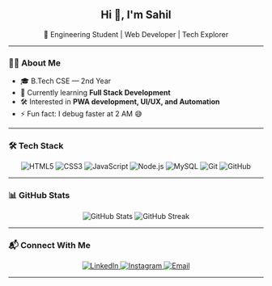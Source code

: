 <!-- Minimal & Aesthetic GitHub Profile README -->

<!-- Banner -->

<!-- Intro -->
<h2 align="center">Hi 👋, I'm Sahil</h2>
<p align="center">
  🚀 Engineering Student | Web Developer | Tech Explorer  
</p>

---

### 🧑‍💻 About Me
- 🎓 B.Tech CSE — 2nd Year  
- 🌱 Currently learning **Full Stack Development**  
- 🛠 Interested in **PWA development, UI/UX, and Automation**  
- ⚡ Fun fact: I debug faster at 2 AM 😅  

---

### 🛠 Tech Stack
<p align="center">
  <img src="https://img.icons8.com/color/48/html-5.png" alt="HTML5"/>
  <img src="https://img.icons8.com/color/48/css3.png" alt="CSS3"/>
  <img src="https://img.icons8.com/color/48/javascript.png" alt="JavaScript"/>
  <img src="https://img.icons8.com/fluency/48/node-js.png" alt="Node.js"/>
  <img src="https://img.icons8.com/fluency/48/mysql-logo.png" alt="MySQL"/>
  <img src="https://img.icons8.com/color/48/git.png" alt="Git"/>
  <img src="https://img.icons8.com/color/48/github.png" alt="GitHub"/>
</p>

---

### 📊 GitHub Stats
<p align="center">
  <img src="https://github-readme-stats.vercel.app/api?username=your-github-username&show_icons=true&theme=tokyonight&hide_border=true" alt="GitHub Stats"/>
  <img src="https://github-readme-streak-stats.herokuapp.com?user=your-github-username&theme=tokyonight&hide_border=true" alt="GitHub Streak"/>
</p>

---

### 📬 Connect With Me
<p align="center">
  <a href="https://linkedin.com/in/your-linkedin" target="_blank">
    <img src="https://img.icons8.com/fluent/48/linkedin.png" alt="LinkedIn"/>
  </a>
  <a href="https://instagram.com/your-instagram" target="_blank">
    <img src="https://img.icons8.com/fluent/48/instagram-new.png" alt="Instagram"/>
  </a>
  <a href="mailto:your.email@example.com">
    <img src="https://img.icons8.com/fluent/48/gmail-new.png" alt="Email"/>
  </a>
</p>

---

